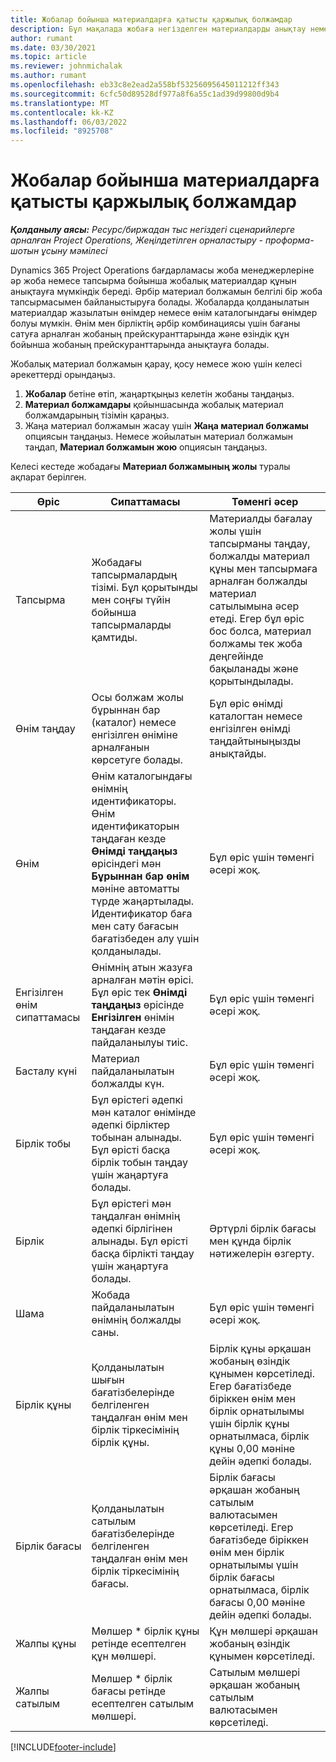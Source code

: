 ```yaml
---
title: Жобалар бойынша материалдарға қатысты қаржылық болжамдар
description: Бұл мақалада жобаға негізделген материалдарды анықтау немесе бағалау туралы ақпарат берілген.
author: rumant
ms.date: 03/30/2021
ms.topic: article
ms.reviewer: johnmichalak
ms.author: rumant
ms.openlocfilehash: eb33c8e2ead2a558bf53256095645011212ff343
ms.sourcegitcommit: 6cfc50d89528df977a8f6a55c1ad39d99800d9b4
ms.translationtype: MT
ms.contentlocale: kk-KZ
ms.lasthandoff: 06/03/2022
ms.locfileid: "8925708"
---
```

# <a name="financial-estimates-for-materials-on-projects"></a>Жобалар бойынша материалдарға қатысты қаржылық болжамдар

_**Қолданылу аясы:** Ресурс/биржадан тыс негіздегі сценарийлерге арналған Project Operations, Жеңілдетілген орналастыру - проформа-шотын ұсыну мәмілесі_

Dynamics 365 Project Operations бағдарламасы жоба менеджерлеріне әр жоба немесе тапсырма бойынша жобалық материалдар құнын анықтауға мүмкіндік береді. Әрбір материал болжамын белгілі бір жоба тапсырмасымен байланыстыруға болады. Жобаларда қолданылатын материалдар жазылатын өнімдер немесе өнім каталогындағы өнімдер болуы мүмкін. Өнім мен бірліктің әрбір комбинациясы үшін бағаны сатуға арналған жобаның прейскуранттарында және өзіндік құн бойынша жобаның прейскуранттарында анықтауға болады.  

Жобалық материал болжамын қарау, қосу немесе жою үшін келесі әрекеттерді орындаңыз.

1. **Жобалар** бетіне өтіп, жаңартқыңыз келетін жобаны таңдаңыз.
2. **Материал болжамдары** қойыншасында жобалық материал болжамдарының тізімін қараңыз.
3. Жаңа материал болжамын жасау үшін **Жаңа материал болжамы** опциясын таңдаңыз. Немесе жойылатын материал болжамын таңдап, **Материал болжамын жою** опциясын таңдаңыз.

Келесі кестеде жобадағы **Материал болжамының жолы** туралы ақпарат берілген. 

| **Өріс** | **Сипаттамасы** | **Төменгі әсер** |
| --- | --- | --- |
| Тапсырма | Жобадағы тапсырмалардың тізімі. Бұл қорытынды мен соңғы түйін бойынша тапсырмаларды қамтиды. | Материалды бағалау жолы үшін тапсырманы таңдау, болжалды материал құны мен тапсырмаға арналған болжалды материал сатылымына әсер етеді. Егер бұл өріс бос болса, материал болжамы тек жоба деңгейінде бақыланады және қорытындылады. |
| Өнім таңдау |  Осы болжам жолы бұрыннан бар (каталог) немесе енгізілген өніміне арналғанын көрсетуге болады. | Бұл өріс өнімді каталогтан немесе енгізілген өнімді таңдайтыныңызды анықтайды. |
| Өнім  | Өнім каталогындағы өнімнің идентификаторы. Өнім идентификаторын таңдаған кезде **Өнімді таңдаңыз** өрісіндегі мән **Бұрыннан бар өнім** мәніне автоматты түрде жаңартылады. Идентификатор баға мен сату бағасын бағатізбеден алу үшін қолданылады. | Бұл өріс үшін төменгі әсері жоқ. |
| Енгізілген өнім сипаттамасы | Өнімнің атын жазуға арналған мәтін өрісі. Бұл өріс тек **Өнімді таңдаңыз** өрісінде **Енгізілген** өнімін таңдаған кезде пайдаланылуы тиіс.| Бұл өріс үшін төменгі әсері жоқ. |
| Басталу күні | Материал пайдаланылатын болжалды күн. | Бұл өріс үшін төменгі әсері жоқ. |
| Бірлік тобы | Бұл өрістегі әдепкі мән каталог өнімінде әдепкі бірліктер тобынан алынады. Бұл өрісті басқа бірлік тобын таңдау үшін жаңартуға болады. | Бұл өріс үшін төменгі әсері жоқ. |
| Бірлік | Бұл өрістегі мән таңдалған өнімнің әдепкі бірлігінен алынады. Бұл өрісті басқа бірлікті таңдау үшін жаңартуға болады. | Әртүрлі бірлік бағасы мен құнда бірлік нәтижелерін өзгерту. |
| Шама | Жобада пайдаланылатын өнімнің болжалды саны. | Бұл өріс үшін төменгі әсері жоқ. |
| Бірлік құны | Қолданылатын шығын бағатізбелерінде белгіленген таңдалған өнім мен бірлік тіркесімінің бірлік құны. | Бірлік құны әрқашан жобаның өзіндік құнымен көрсетіледі. Егер бағатізбеде біріккен өнім мен бірлік орнатылымы үшін бірлік құны орнатылмаса, бірлік құны 0,00 мәніне дейін әдепкі болады. |
| Бірлік бағасы | Қолданылатын сатылым бағатізбелерінде белгіленген таңдалған өнім мен бірлік тіркесімінің бағасы. | Бірлік бағасы әрқашан жобаның сатылым валютасымен көрсетіледі. Егер бағатізбеде біріккен өнім мен бірлік орнатылымы үшін бірлік бағасы орнатылмаса, бірлік бағасы 0,00 мәніне дейін әдепкі болады.|
| Жалпы құны | Мөлшер \* бірлік құны ретінде есептелген құн мөлшері.| Құн мөлшері әрқашан жобаның өзіндік құнымен көрсетіледі. |
| Жалпы сатылым | Мөлшер \* бірлік бағасы ретінде есептелген сатылым мөлшері. | Сатылым мөлшері әрқашан жобаның сатылым валютасымен көрсетіледі. |


[!INCLUDE[footer-include](../includes/footer-banner.md)]

